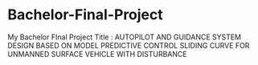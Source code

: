 # Bachelor-Final-Project
My Bachelor FInal Project
Title : AUTOPILOT AND GUIDANCE SYSTEM DESIGN BASED ON MODEL PREDICTIVE CONTROL SLIDING CURVE FOR UNMANNED SURFACE VEHICLE WITH DISTURBANCE
